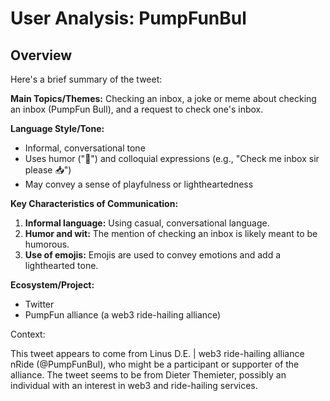 # User Analysis: PumpFunBul

## Overview

Here's a brief summary of the tweet:

**Main Topics/Themes:** Checking an inbox, a joke or meme about checking an inbox (PumpFun Bull), and a request to check one's inbox.

**Language Style/Tone:**
- Informal, conversational tone
- Uses humor ("🚀") and colloquial expressions (e.g., "Check me inbox  sir please 📥")
- May convey a sense of playfulness or lightheartedness

**Key Characteristics of Communication:**

1. **Informal language:** Using casual, conversational language.
2. **Humor and wit:** The mention of checking an inbox is likely meant to be humorous.
3. **Use of emojis:** Emojis are used to convey emotions and add a lighthearted tone.

**Ecosystem/Project:**
- Twitter
- PumpFun alliance (a web3 ride-hailing alliance)

Context:

This tweet appears to come from Linus D.E. | web3 ride-hailing alliance nRide (@PumpFunBul), who might be a participant or supporter of the alliance. The tweet seems to be from Dieter Themieter, possibly an individual with an interest in web3 and ride-hailing services.
